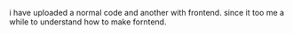 i have uploaded a normal code and another with frontend. since it too me a while to understand how to make forntend.
